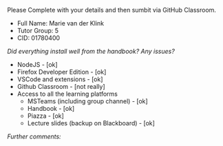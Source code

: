 Please Complete with your details and then sumbit via GitHub Classroom.
* Full Name: Marie van der Klink
* Tutor Group: 5
* CID: 01780400

*Did everything install well from the handbook? Any issues?*
* NodeJS - [ok]
* Firefox Developer Edition - [ok]
* VSCode and extensions - [ok]
* Github Classroom - [not really]
* Access to all the learning platforms
  * MSTeams (including group channel) - [ok]
  * Handbook - [ok]
  * Piazza - [ok]
  * Lecture slides (backup on Blackboard) - [ok]

*Further comments:*
